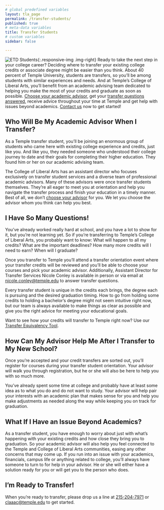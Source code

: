 ```yaml
---
# global predefined variables
layout: tla_page
permalink: /transfer-students/
published: true
# meta-data variables
title: Transfer Students
# custom variables
sidebar: false

---
```

![ETD Students]({{site.baseurl}}/media/resizedetdstudents.jpg){:.responsive-img .img-right}
Ready to take the next step in your college career? Deciding where to transfer your existing college credits or associate degree might be easier than you think. About 40 percent of Temple University, students are transfers, so you’ll be among students with similar experiences and needs. And at Temple’s College of Liberal Arts, you’ll benefit from an academic advising team dedicated to helping you make the most of your credits and graduate as soon as possible. [Choose your academic advisor](#who-will-be-my-academic-advisor-when-i-transfer), get your [transfer questions answered](#i-have-so-many-questions), receive advice throughout your time at Temple and get help with issues beyond academics. [Contact us](#im-ready-to-transfer) now to get started!

## Who Will Be My Academic Advisor When I Transfer?
As a Temple transfer student, you’ll be joining an enormous group of students who came here with existing college experience and credits, just like you. And like you, they needed someone who understood their college journey to date and their goals for completing their higher education. They found him or her on our academic advising team.

The College of Liberal Arts has an assistant director who focuses exclusively on transfer student services and a diverse team of professional academic advisors. Many of these advisors were once transfer students themselves. They’re all eager to meet you at orientation and help you navigate the transfer process and finish your education in a timely manner. Best of all, we don’t [choose your advisor](https://liberalarts.temple.edu/content/academic-advising) for you. We let you choose the advisor whom you think can help you best.

## I Have So Many Questions!
You’ve already worked really hard at school, and you have a lot to show for it, but you’re not learning yet. So if you’re transferring to Temple’s College of Liberal Arts, you probably want to know: What will happen to all my credits? What are the important deadlines? How many more credits will I need to earn? When will I graduate?

Once you transfer to Temple you’ll attend a transfer orientation event where your transfer credits will be reviewed and you’ll be able to choose your courses and pick your academic advisor. Additionally, Assistant Director for Transfer Services Nicole Conley is available in person or via email at [nicole.conley@temple.edu](mailto:nicole.conley@temple.edu) to answer transfer questions.

Every transfer student is unique in the credits each brings, the degree each is pursuing and the desired graduation timing. How to go from holding some credits to holding a bachelor’s degree might not seem intuitive right now, but our team is always available to make things as clear as possible and give you the right advice for meeting your educational goals.

Want to see how your credits will transfer to Temple right now? Use our [Transfer Equivalency Tool](https://admissions.temple.edu/transfer-equivalency-tool).

## How Can My Advisor Help Me After I Transfer to My New School?
Once you’re accepted and your credit transfers are sorted out, you’ll register for courses during your transfer student orientation. Your advisor will walk you through registration, but he or she will also be here to help you with so much more.

You’ve already spent some time at college and probably have at least some idea as to what you do and do not want to study. Your advisor will help pair your interests with an academic plan that makes sense for you and help you make adjustments as needed along the way while keeping you on track for graduation.

## What If I Have an Issue Beyond Academics?
As a transfer student, you have enough to worry about just with what’s happening with your existing credits and how close they bring you to graduation. So your academic advisor will also help you feel connected to the Temple and College of Liberal Arts communities, easing any other concerns that may come up. If you run into an issue with your academics, financials, campus life or anything related to college, you’ll always have someone to turn to for help in your advisor. He or she will either have a solution ready for you or will get you to the person who does.

## I’m Ready to Transfer!
When you’re ready to transfer, please drop us a line at [215-204-7971](tel:2152047971) or [claaac@temple.edu](mailto:claaac@temple.edu) to get started.
